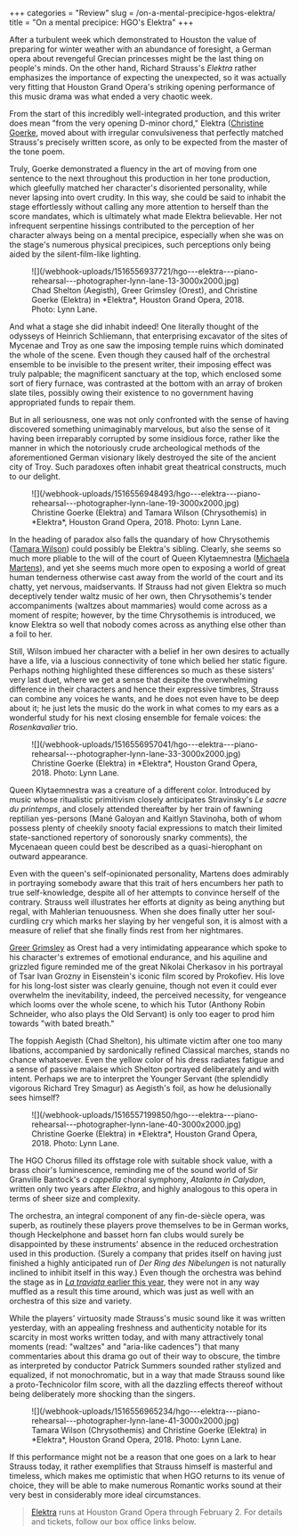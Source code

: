 +++
categories = "Review"
slug = /on-a-mental-precipice-hgos-elektra/
title = "On a mental precipice: HGO&#039;s Elektra"
+++

After a turbulent week which demonstrated to Houston the value of preparing for winter weather with an abundance of foresight, a German opera about revengeful Grecian princesses might be the last thing on people's minds. On the other hand, Richard Strauss's *Elektra* rather emphasizes the importance of expecting the unexpected, so it was actually very fitting that Houston Grand Opera's striking opening performance of this music drama was what ended a very chaotic week. 

From the start of this incredibly well-integrated production, and this writer does mean "from the very opening D-minor chord," Elektra ([Christine Goerke](/talking-with-singers-christine-goerke/), moved about with irregular convulsiveness that perfectly matched Strauss's precisely written score, as only to be expected from the master of the tone poem. 

Truly, Goerke demonstrated a fluency in the art of moving from one sentence to the next throughout this production in her tone production, which gleefully matched her character's disoriented personality, while never lapsing into overt crudity. In this way, she could be said to inhabit the stage effortlessly without calling any more attention to herself than the score mandates, which is ultimately what made Elektra believable. Her not infrequent serpentine hissings contributed to the perception of her character always being on a mental precipice, especially when she was on the stage's numerous physical precipices, such perceptions only being aided by the silent-film-like lighting.

<figure data-type="image">
![](/webhook-uploads/1516556937721/hgo---elektra---piano-rehearsal---photographer-lynn-lane-13-3000x2000.jpg)
<figcaption>Chad Shelton (Aegisth), Greer Grimsley (Orest), and Christine Goerke (Elektra) in *Elektra*, Houston Grand Opera, 2018. Photo: Lynn Lane.</figcaption>
</figure>

And what a stage she did inhabit indeed! One literally thought of the odysseys of Heinrich Schliemann, that enterprising excavator of the sites of Mycenae and Troy as one saw the imposing temple ruins which dominated the whole of the scene. Even though they caused half of the orchestral ensemble to be invisible to the present writer, their imposing effect was truly palpable; the magnificent sanctuary at the top, which enclosed some sort of fiery furnace, was contrasted at the bottom with an array of broken slate tiles, possibly owing their existence to no government having appropriated funds to repair them.  

But in all seriousness, one was not only confronted with the sense of having discovered something unimaginably marvelous, but also the sense of it having been irreparably corrupted by some insidious force, rather like the manner in which the notoriously crude archeological methods of the aforementioned German visionary likely destroyed the site of the ancient city of Troy. Such paradoxes often inhabit great theatrical constructs, much to our delight.

<figure data-type="image">
![](/webhook-uploads/1516556948493/hgo---elektra---piano-rehearsal---photographer-lynn-lane-19-3000x2000.jpg)
<figcaption>Christine Goerke (Elektra) and Tamara Wilson (Chrysothemis) in *Elektra*, Houston Grand Opera, 2018. Photo: Lynn Lane.</figcaption>
</figure>

In the heading of paradox also falls the quandary of how Chrysothemis ([Tamara Wilson](/scene/people/tamara-wilson/)) could possibly be Elektra's sibling. Clearly, she seems so much more pliable to the will of the court of Queen Klytaemnestra ([Michaela Martens](/scene/people/michaela-martens/)), and yet she seems much more open to exposing a world of great human tenderness otherwise cast away from the world of the court and its chatty, yet nervous, maidservants. If Strauss had not given Elektra so much deceptively tender waltz music of her own, then Chrysothemis's tender accompaniments (waltzes about mammaries) would come across as a moment of respite; however, by the time Chrysothemis is introduced, we know Elektra so well that nobody comes across as anything else other than a foil to her. 

Still, Wilson imbued her character with a belief in her own desires to actually have a life, via a luscious connectivity of tone which belied her static figure. Perhaps nothing highlighted these differences so much as these sisters' very last duet, where we get a sense that despite the overwhelming difference in their characters and hence their expressive timbres, Strauss can combine any voices he wants, and he does not even have to be deep about it; he just lets the music do the work in what comes to my ears as a wonderful study for his next closing ensemble for female voices: the *Rosenkavalier* trio.

<figure data-type="image">
![](/webhook-uploads/1516556957041/hgo---elektra---piano-rehearsal---photographer-lynn-lane-33-3000x2000.jpg)
<figcaption>Christine Goerke (Elektra) in *Elektra*, Houston Grand Opera, 2018. Photo: Lynn Lane.</figcaption>
</figure>

Queen Klytaemnestra was a creature of a different color. Introduced by music whose ritualistic primitivism closely anticipates Stravinsky's *Le sacre du printemps*, and closely attended thereafter by her train of fawning reptilian yes-persons (Mané Galoyan and Kaitlyn Stavinoha, both of whom possess plenty of cheekily snooty facial expressions to match their limited state-sanctioned repertory of sonorously snarky comments), the Mycenaean queen could best be described as a quasi-hierophant on outward appearance. 

Even with the queen's self-opinionated personality, Martens does admirably in portraying somebody aware that this trait of hers encumbers her path to true self-knowledge, despite all of her attempts to convince herself of the contrary. Strauss well illustrates her efforts at dignity as being anything but regal, with Mahlerian tenuousness. When she does finally utter her soul-curdling cry which marks her slaying by her vengeful son, it is almost with a measure of relief that she finally finds rest from her nightmares.

[Greer Grimsley](/scene/people/greer-grimsley/) as Orest had a very intimidating appearance which spoke to his character's extremes of emotional endurance, and his aquiline and grizzled figure reminded me of the great Nikolai Cherkasov in his portrayal of Tsar Ivan Grozny in Eisenstein's iconic film scored by Prokofiev. His love for his long-lost sister was clearly genuine, though not even it could ever overwhelm the inevitability, indeed, the perceived necessity, for vengeance which looms over the whole scene, to which his Tutor (Anthony Robin Schneider, who also plays the Old Servant) is only too eager to prod him towards "with bated breath." 

The foppish Aegisth (Chad Shelton), his ultimate victim after one too many libations, accompanied by sardonically refined Classical marches, stands no chance whatsoever. Even the yellow color of his dress radiates fatigue and a sense of passive malaise which Shelton portrayed deliberately and with intent. Perhaps we are to interpret the Younger Servant (the splendidly vigorous Richard Trey Smagur) as Aegisth's foil, as how he delusionally sees himself?

<figure data-type="image">
![](/webhook-uploads/1516557199850/hgo---elektra---piano-rehearsal---photographer-lynn-lane-40-3000x2000.jpg)
<figcaption>Christine Goerke (Elektra) in *Elektra*, Houston Grand Opera, 2018. Photo: Lynn Lane.</figcaption>
</figure>

The HGO Chorus filled its offstage role with suitable shock value, with a brass choir's luminescence, reminding me of the sound world of Sir Granville Bantock's *a cappella* choral symphony, *Atalanta in Calydon*, written only two years after *Elektra*, and highly analogous to this opera in terms of sheer size and complexity. 

The orchestra, an integral component of any fin-de-siècle opera, was superb, as routinely these players prove themselves to be in German works, though Heckelphone and basset horn fan clubs would surely be disappointed by these instruments' absence in the reduced orchestration used in this production. (Surely a company that prides itself on having just finished a highly anticipated run of *Der Ring des Nibelungen* is not naturally inclined to inhibit itself in this way.) Even though the orchestra was behind the stage as in [*La traviata* earlier this year](/la-traviata-shows-houston-how-to-arise/), they were not in any way muffled as a result this time around, which was just as well with an orchestra of this size and variety. 

While the players' virtuosity made Strauss's music sound like it was written yesterday, with an appealing freshness and authenticity notable for its scarcity in most works written today, and with many attractively tonal moments (read: "waltzes" and "aria-like cadences") that many commentaries about this drama go out of their way to obscure, the timbre as interpreted by conductor Patrick Summers sounded rather stylized and equalized, if not monochromatic, but in a way that made Strauss sound like a proto-Technicolor film score, with all the dazzling effects thereof without being deliberately more shocking than the singers. 

<figure data-type="image">
![](/webhook-uploads/1516556965234/hgo---elektra---piano-rehearsal---photographer-lynn-lane-41-3000x2000.jpg)
<figcaption>Tamara Wilson (Chrysothemis) and Christine Goerke (Elektra) in *Elektra*, Houston Grand Opera, 2018. Photo: Lynn Lane.</figcaption>
</figure>

If this performance might not be a reason that one goes on a lark to hear Strauss today, it rather exemplifies that Strauss himself is masterful and timeless, which makes me optimistic that when HGO returns to its venue of choice, they will be able to make numerous Romantic works sound at their very best in considerably more ideal circumstances.

>[Elektra](https://www.houstongrandopera.org/elektra) runs at Houston Grand Opera through February 2. For details and tickets, follow our box office links below.
